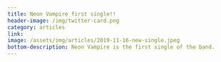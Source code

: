 ```yaml
---
title: Neon Vampire first single!!
header-image: /img/twitter-card.png
category: articles
link:
image: /assets/img/articles/2019-11-16-new-single.jpeg
bottom-description: Neon Vampire is the first single of the band.
---
```

